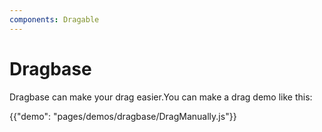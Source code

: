 ```yaml
---
components: Dragable
---
```



# Dragbase
Dragbase can make your drag easier.You can make a drag demo like this:

{{"demo": "pages/demos/dragbase/DragManually.js"}}
